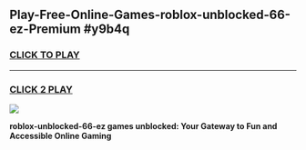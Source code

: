 
## Play-Free-Online-Games-roblox-unblocked-66-ez-Premium #y9b4q
<h3>
<a href="https://premium.freeplayer.one?title=roblox-unblocked-66-ez&ref=8M">CLICK TO PLAY</a></h3>
<hr>

<h3>
<a href="https://premium.freeplayer.one?title=roblox-unblocked-66-ez&ref=8M">CLICK 2 PLAY</a>
  
</h3>

<a href="https://premium.freeplayer.one?title=roblox-unblocked-66-ez&ref=8M"><img src="https://clearcache.store/games.png"></a>


**roblox-unblocked-66-ez games unblocked: Your Gateway to Fun and Accessible Online Gaming**
